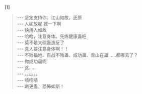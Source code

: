 
[1] 
>--- 坚定支持你。江山如故，还原<br>
>--- 人如故呢 救一下啊<br>
>--- 快用人如故<br>
>--- 哈哈，注意身体。先练健康蛊吧<br>
>--- 莫不是大纲蛊造反了<br>
>--- 真人要注意身体啊！！<br>
>--- 不败福地、百战不殆蛊、成功蛊、青山在蛊……都哪去了？<br>
>--- 你成功蛊呢<br>
>--- 这……<br>
>--- 。。。。。。<br>
>--- 啧啧啧<br>
>--- 断更蛊，恐怖如斯！<br>

